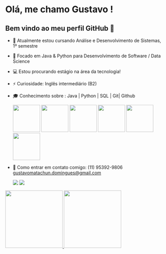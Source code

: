 # Olá, me chamo Gustavo ! 
## Bem vindo ao meu perfil GitHub 👋



- 🔭 Atualmente estou cursando Análise e Desenvolvimento de Sistemas, 1º semestre
- 🌱 Focado em Java & Python para Desenvolvimento de Software / Data Science
- 💻 Estou procurando estágio na área da tecnologia!
- ⚡ Curiosidade: Inglês intermediário (B2)
- 🎓 Conhecimento sobre : Java | Python | SQL | Git| Github

  

  <img src="https://cdn.jsdelivr.net/gh/devicons/devicon@latest/icons/html5/html5-plain.svg" 
           width = "85" height = "85" /> <img src="https://cdn.jsdelivr.net/gh/devicons/devicon@latest/icons/css3/css3-plain.svg"
           width= "85" height= "85" /> 
     <img src="https://cdn.jsdelivr.net/gh/devicons/devicon@latest/icons/javascript/javascript-plain.svg" 
           width = "85" height = "85" /> 
       <img src="https://cdn.jsdelivr.net/gh/devicons/devicon@latest/icons/python/python-plain.svg" 
           width = "85" height = "85" />
      <img src="https://cdn.jsdelivr.net/gh/devicons/devicon@latest/icons/git/git-original.svg" width = "85" height = "85" /> 
      <img src="https://cdn.jsdelivr.net/gh/devicons/devicon@latest/icons/github/github-original.svg"  width = "85" height = "85" />  

 - 📱 Como entrar em contato comigo: (11) 95392-9806
   gustavomatachun.domingues@gmail.com
   

    <a href="https://instagram.com/yzgtavo" target="_blank"><img loading="lazy" src="https://img.shields.io/badge/-Instagram-%23E4405F?style=for-the-badge&logo=instagram&logoColor=white" target="_blank"></a> <a href="https://www.linkedin.com/in/gustavo-matachun-922b29271" target="_blank"><img loading="lazy" src="https://img.shields.io/badge/-LinkedIn-%230077B5?style=for-the-badge&logo=linkedin&logoColor=white" target="_blank"></a>

   <div>
<a href="https://github.com/GustavoMD07">
<img loading="lazy" height="180em" src="https://github-readme-stats.vercel.app/api/top-langs/?username=GustavoMD07&layout=compact&langs_count=7&theme=dracula"/>
<img loading="lazy" height="180em" src="https://github-readme-stats.vercel.app/api?username=GustavoMD07&show_icons=true&theme=dracula&include_all_commits=true&count_private=true"/>
</div>
            
          
          

